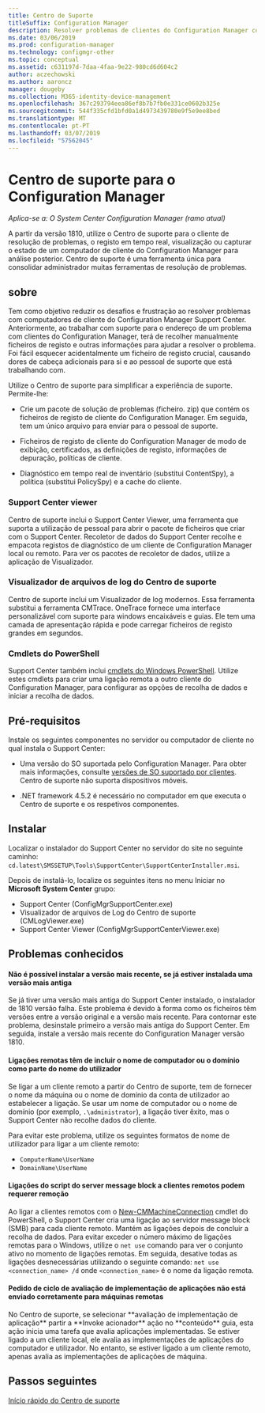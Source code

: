 ```yaml
---
title: Centro de Suporte
titleSuffix: Configuration Manager
description: Resolver problemas de clientes do Configuration Manager com o Centro de suporte.
ms.date: 03/06/2019
ms.prod: configuration-manager
ms.technology: configmgr-other
ms.topic: conceptual
ms.assetid: c631197d-7daa-4faa-9e22-980cd6d604c2
author: aczechowski
ms.author: aaroncz
manager: dougeby
ms.collection: M365-identity-device-management
ms.openlocfilehash: 367c293794eea86ef8b7b7fb0e331ce0602b325e
ms.sourcegitcommit: 544f335cfd1bfd0a1d4973439780e9f5e9ee8bed
ms.translationtype: MT
ms.contentlocale: pt-PT
ms.lasthandoff: 03/07/2019
ms.locfileid: "57562045"
---
```

# <a name="support-center-for-configuration-manager"></a>Centro de suporte para o Configuration Manager

*Aplica-se a: O System Center Configuration Manager (ramo atual)*

<!--1357489--> A partir da versão 1810, utilize o Centro de suporte para o cliente de resolução de problemas, o registo em tempo real, visualização ou capturar o estado de um computador de cliente do Configuration Manager para análise posterior. Centro de suporte é uma ferramenta única para consolidar administrador muitas ferramentas de resolução de problemas. 



## <a name="about"></a>sobre 

Tem como objetivo reduzir os desafios e frustração ao resolver problemas com computadores de cliente do Configuration Manager Support Center. Anteriormente, ao trabalhar com suporte para o endereço de um problema com clientes do Configuration Manager, terá de recolher manualmente ficheiros de registo e outras informações para ajudar a resolver o problema. Foi fácil esquecer acidentalmente um ficheiro de registo crucial, causando dores de cabeça adicionais para si e ao pessoal de suporte que está trabalhando com.

Utilize o Centro de suporte para simplificar a experiência de suporte. Permite-lhe:

 - Crie um pacote de solução de problemas (ficheiro. zip) que contém os ficheiros de registo de cliente do Configuration Manager. Em seguida, tem um único arquivo para enviar para o pessoal de suporte.  

 - Ficheiros de registo de cliente do Configuration Manager de modo de exibição, certificados, as definições de registo, informações de depuração, políticas de cliente.  

 - Diagnóstico em tempo real de inventário (substitui ContentSpy), a política (substitui PolicySpy) e a cache do cliente.  


### <a name="support-center-viewer"></a>Support Center viewer

Centro de suporte inclui o Support Center Viewer, uma ferramenta que suporta a utilização de pessoal para abrir o pacote de ficheiros que criar com o Support Center. Recoletor de dados do Support Center recolhe e empacota registos de diagnóstico de um cliente de Configuration Manager local ou remoto. Para ver os pacotes de recoletor de dados, utilize a aplicação de Visualizador.


### <a name="support-center-log-file-viewer"></a>Visualizador de arquivos de log do Centro de suporte

Centro de suporte inclui um Visualizador de log modernos. Essa ferramenta substitui a ferramenta CMTrace. OneTrace fornece uma interface personalizável com suporte para windows encaixáveis e guias. Ele tem uma camada de apresentação rápida e pode carregar ficheiros de registo grandes em segundos.


### <a name="powershell-cmdlets"></a>Cmdlets do PowerShell

Support Center também inclui [cmdlets do Windows PowerShell](https://go.microsoft.com/fwlink/?linkid=397830). Utilize estes cmdlets para criar uma ligação remota a outro cliente do Configuration Manager, para configurar as opções de recolha de dados e iniciar a recolha de dados.



## <a name="prerequisites"></a>Pré-requisitos

Instale os seguintes componentes no servidor ou computador de cliente no qual instala o Support Center:

- Uma versão do SO suportada pelo Configuration Manager. Para obter mais informações, consulte [versões de SO suportado por clientes](/sccm/core/plan-design/configs/supported-operating-systems-for-clients-and-devices). Centro de suporte não suporta dispositivos móveis.  

- .NET framework 4.5.2 é necessário no computador em que executa o Centro de suporte e os respetivos componentes.  



## <a name="install"></a>Instalar

Localizar o instalador do Support Center no servidor do site no seguinte caminho: `cd.latest\SMSSETUP\Tools\SupportCenter\SupportCenterInstaller.msi`.

Depois de instalá-lo, localize os seguintes itens no menu Iniciar no **Microsoft System Center** grupo:  
- Support Center (ConfigMgrSupportCenter.exe)  
- Visualizador de arquivos de Log do Centro de suporte (CMLogViewer.exe)  
- Support Center Viewer (ConfigMgrSupportCenterViewer.exe)  



## <a name="known-issues"></a>Problemas conhecidos 

#### <a name="you-cant-install-the-latest-version-if-an-older-version-is-already-installed"></a>Não é possível instalar a versão mais recente, se já estiver instalada uma versão mais antiga
<!--SCCMDocs-pr issue #3090--> Se já tiver uma versão mais antiga do Support Center instalado, o instalador de 1810 versão falha. Este problema é devido à forma como os ficheiros têm versões entre a versão original e a versão mais recente. Para contornar este problema, desinstale primeiro a versão mais antiga do Support Center. Em seguida, instale a versão mais recente do Configuration Manager versão 1810.

#### <a name="remote-connections-must-include-computer-name-or-domain-as-part-of-the-user-name"></a>Ligações remotas têm de incluir o nome de computador ou o domínio como parte do nome do utilizador
Se ligar a um cliente remoto a partir do Centro de suporte, tem de fornecer o nome da máquina ou o nome de domínio da conta de utilizador ao estabelecer a ligação. Se usar um nome de computador ou o nome de domínio (por exemplo, `.\administrator`), a ligação tiver êxito, mas o Support Center não recolhe dados do cliente. 

Para evitar este problema, utilize os seguintes formatos de nome de utilizador para ligar a um cliente remoto: 
- `ComputerName\UserName`  
- `DomainName\UserName`  

#### <a name="scripted-server-message-block-connections-to-remote-clients-might-require-removal"></a>Ligações do script do server message block a clientes remotos podem requerer remoção
Ao ligar a clientes remotos com o [New-CMMachineConnection](https://go.microsoft.com/fwlink/p/?linkid=390542) cmdlet do PowerShell, o Support Center cria uma ligação ao servidor message block (SMB) para cada cliente remoto. Mantém as ligações depois de concluir a recolha de dados. Para evitar exceder o número máximo de ligações remotas para o Windows, utilize o `net use` comando para ver o conjunto ativo no momento de ligações remotas. Em seguida, desative todas as ligações desnecessárias utilizando o seguinte comando: `net use <connection_name> /d` 
onde `<connection_name>` é o nome da ligação remota.

#### <a name="application-deployment-evaluation-cycle-request-isnt-sent-correctly-to-remote-machines"></a>Pedido de ciclo de avaliação de implementação de aplicações não está enviado corretamente para máquinas remotas
<!--2849356--> No Centro de suporte, se selecionar **avaliação de implementação de aplicação** partir a **Invoke acionador** ação no **conteúdo** guia, esta ação inicia uma tarefa que avalia aplicações implementadas. Se estiver ligado a um cliente local, ele avalia as implementações de aplicações do computador e utilizador. No entanto, se estiver ligado a um cliente remoto, apenas avalia as implementações de aplicações de máquina.


## <a name="next-steps"></a>Passos seguintes

[Início rápido do Centro de suporte](/sccm/core/support/support-center-quickstart)
